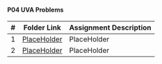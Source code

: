 #### P04 UVA Problems
|   #   | Folder Link | Assignment Description |
| :---: | ----------- | ---------------------- |
|   1   |<a href="https://github.com/LandenSJones/4883-Programming_Techniques-Jones/tree/master/Assignments">PlaceHolder</a>|PlaceHolder|
|   2   |<a href="https://github.com/LandenSJones/4883-Programming_Techniques-Jones/tree/master/Assignments">PlaceHolder</a>|PlaceHolder|
